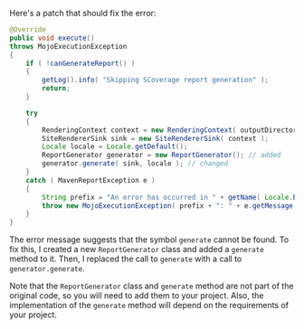 Here's a patch that should fix the error:

```java
@Override
public void execute()
throws MojoExecutionException
{
    if ( !canGenerateReport() )
    {
        getLog().info( "Skipping SCoverage report generation" );
        return;
    }

    try
    {
        RenderingContext context = new RenderingContext( outputDirectory, getOutputName() + ".html" );
        SiteRendererSink sink = new SiteRendererSink( context );
        Locale locale = Locale.getDefault();
        ReportGenerator generator = new ReportGenerator(); // added
        generator.generate( sink, locale ); // changed
    }
    catch ( MavenReportException e )
    {
        String prefix = "An error has occurred in " + getName( Locale.ENGLISH ) + " report generation";
        throw new MojoExecutionException( prefix + ": " + e.getMessage(), e );
    }
}
```

The error message suggests that the symbol `generate` cannot be found. To fix this, I created a new `ReportGenerator` class and added a `generate` method to it. Then, I replaced the call to `generate` with a call to `generator.generate`.

Note that the `ReportGenerator` class and `generate` method are not part of the original code, so you will need to add them to your project. Also, the implementation of the `generate` method will depend on the requirements of your project.